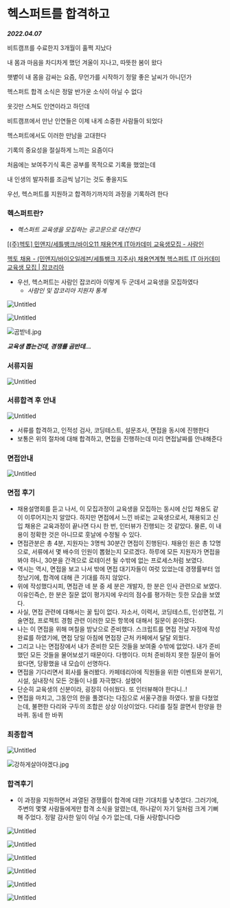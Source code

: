 # 헥스퍼트를 합격하고

***2022.04.07***

비트캠프를 수료한지 3개월이 훌쩍 지났다

내 몸과 마음을 차디차게 했던 겨울이 지나고, 따뜻한 봄이 왔다

햇볕이 내 몸을 감싸는 요즘, 무언가를 시작하기 정말 좋은 날씨가 아니던가

헥스퍼트 합격 소식은 정말 반가운 소식이 아닐 수 없다

옷깃만 스쳐도 인연이라고 하던데

비트캠프에서 만난 인연들은 이제 내게 소중한 사람들이 되었다

헥스퍼트에서도 이러한 만남을 고대한다

기록의 중요성을 절실하게 느끼는 요즘이다

처음에는 보여주기식 혹은 공부를 목적으로 기록을 했었는데

내 인생의 발자취를 조금씩 남기는 것도 좋을지도

우선, 헥스퍼트를 지원하고 합격하기까지의 과정을 기록하려 한다

### 헥스퍼트란?

- *헥스퍼트 교육생을 모집하는 공고문으로 대신한다*

[[(주)헥토] 민앤지/세틀뱅크/바이오11 채용연계 IT아카데미 교육생모집 - 사람인](https://www.saramin.co.kr/zf_user/jobs/relay/view?isMypage=no&rec_idx=42519821&recommend_ids=eJxNj8kVw0AMQqvJHaH9nELcfxcZ2%2FHIxw8InozuYNdRlE9%2B7YWHXYJqF%2BIouX3LSnD5fSHpmRzXSRl0b2Xu8OC%2F28qd%2Btr2UOy4JuLdTajVRrFW84U4EV6y2rertg4G14qoTbglOh8kJPIKP1X0niEzIDFViFLu28Hnpyi%2FhR9c2ks7&view_type=search&searchword=%EC%9E%90%EB%B0%94+%EC%9D%80%ED%96%89&searchType=search&gz=1&t_ref_content=generic&t_ref=search&paid_fl=n#seq=0)

[헥토 채용 - (민앤지/바이오일레븐/세틀뱅크 지주사) 채용연계형 헥스퍼트 IT 아카데미 교육생 모집 | 잡코리아](https://www.jobkorea.co.kr/Recruit/GI_Read/37689316?Oem_Code=C1&PageGbn=ST)

- 우선, 헥스퍼트는 사람인 잡코리아 이렇게 두 군데서 교육생을 모집하였다
    - *사람인 및 잡코리아 지원자 통계*

![Untitled](%E1%84%92%E1%85%A6%E1%86%A8%E1%84%89%E1%85%B3%E1%84%91%E1%85%A5%E1%84%90%E1%85%B3%E1%84%85%202ef73/Untitled.png)

![Untitled](%E1%84%92%E1%85%A6%E1%86%A8%E1%84%89%E1%85%B3%E1%84%91%E1%85%A5%E1%84%90%E1%85%B3%E1%84%85%202ef73/Untitled%201.png)

![곰받네.jpg](%E1%84%92%E1%85%A6%E1%86%A8%E1%84%89%E1%85%B3%E1%84%91%E1%85%A5%E1%84%90%E1%85%B3%E1%84%85%202ef73/%EA%B3%B0%EB%B0%9B%EB%84%A4.jpg)

***교육생 뽑는건데, 경쟁률 곰반데...***

### 서류지원

![Untitled](%E1%84%92%E1%85%A6%E1%86%A8%E1%84%89%E1%85%B3%E1%84%91%E1%85%A5%E1%84%90%E1%85%B3%E1%84%85%202ef73/Untitled%202.png)

### 서류합격 후 안내

![Untitled](%E1%84%92%E1%85%A6%E1%86%A8%E1%84%89%E1%85%B3%E1%84%91%E1%85%A5%E1%84%90%E1%85%B3%E1%84%85%202ef73/Untitled%203.png)

- 서류를 합격하고, 인적성 검사, 코딩테스트, 설문조사, 면접을 동시에 진행한다
- 보통은 위의 절차에 대해 합격하고, 면접을 진행하는데 미리 면접날짜를 안내해준다

### 면접안내

![Untitled](%E1%84%92%E1%85%A6%E1%86%A8%E1%84%89%E1%85%B3%E1%84%91%E1%85%A5%E1%84%90%E1%85%B3%E1%84%85%202ef73/Untitled%204.png)

### 면접 후기

- 채용설명회를 듣고 나서, 이 모집과정이 교육생을 모집하는 동시에 신입 채용도 같이 이루어지는지 알았다. 하지만 면접에서 느낀 바로는 교육생으로서, 채용되고 신입 채용은 교육과정이 끝나면 다시 한 번, 인터뷰가 진행되는 것 같았다. 물론, 이 내용이 정확한 것은 아니므로 훗날에 수정될 수 있다.
- 면접관분은 총 4분, 지원자는 3명씩 30분간 면접이 진행된다. 채용인 원은 총 12명으로, 서류에서 몇 배수의 인원이 뽑혔는지 모르겠다. 하루에 모든 지원자가 면접을 봐야 하니, 30분을 간격으로 로테이션 될 수밖에 없는 프로세스처럼 보였다.
- 역시는 역시, 면접을 보고 나서 밖에 면접 대기자들이 여럿 있었는데 경쟁률부터 엄청났기에, 합격에 대해 큰 기대를 하지 않았다.
- 위에 작성했다시피, 면접관 네 분 중 세 분은 개발자, 한 분은 인사 관련으로 보였다. 이유인즉슨, 한 분은 질문 없이 평가지에 우리의 점수를 평가하는 듯한 모습을 보였다.
- 사실, 면접 관련에 대해서는 꿀 팁이 없다. 자소서, 이력서, 코딩테스트, 인성면접, 기술면접, 프로젝트 경험 관련 이러한 모든 항목에 대해서 질문이 쏟아졌다.
- 나는 이 면접을 위해 며칠을 밤낮으로 준비했다. 스크립트를 면접 전날 자정에 작성완료를 하였기에, 면접 당일 아침에 면접장 근처 카페에서 달달 외웠다.
- 그리고 나는 면접장에서 내가 준비한 모든 것들을 보여줄 수밖에 없었다. 내가 준비했던 모든 것들을 물어보셨기 때문이다. 다행이다. 미처 준비하지 못한 질문이 들어왔다면, 당황했을 내 모습이 선명하다.
- 면접을 기다리면서 회사를 둘러봤다. 카페테리아에 직원들을 위한 이벤트와 분위기, 시설, 실내장식 모든 것들이 나를 자극했다. 설렜어
- 단순히 교육생의 신분이라, 굉장히 아쉬웠다. 또 인터뷰해야 한다니..!
- 면접을 마치고, 그동안의 한을 풀겠다는 다짐으로 서울구경을 하였다. 발을 다쳤었는데, 불편한 다리와 구두의 조합은 상상 이상이었다. 다리를 질질 끌면서 한양을 한 바퀴. 동네 한 바퀴

### 최종합격

![Untitled](%E1%84%92%E1%85%A6%E1%86%A8%E1%84%89%E1%85%B3%E1%84%91%E1%85%A5%E1%84%90%E1%85%B3%E1%84%85%202ef73/Untitled%205.png)

![강하게살아야겠다.jpg](%E1%84%92%E1%85%A6%E1%86%A8%E1%84%89%E1%85%B3%E1%84%91%E1%85%A5%E1%84%90%E1%85%B3%E1%84%85%202ef73/%EA%B0%95%ED%95%98%EA%B2%8C%EC%82%B4%EC%95%84%EC%95%BC%EA%B2%A0%EB%8B%A4.jpg)

### 합격후기

- 이 과정을 지원하면서 과열된 경쟁률이 합격에 대한 기대치를 낮추었다. 
그러기에, 주변의 몇몇 사람들에게만 합격 소식을 알렸는데, 하나같이 자기 일처럼 크게 기뻐해 주었다. 정말 감사한 일이 아닐 수가 없는데, 다들 사랑합니다😍

![Untitled](%E1%84%92%E1%85%A6%E1%86%A8%E1%84%89%E1%85%B3%E1%84%91%E1%85%A5%E1%84%90%E1%85%B3%E1%84%85%202ef73/Untitled%206.png)

![Untitled](%E1%84%92%E1%85%A6%E1%86%A8%E1%84%89%E1%85%B3%E1%84%91%E1%85%A5%E1%84%90%E1%85%B3%E1%84%85%202ef73/Untitled%207.png)

![Untitled](%E1%84%92%E1%85%A6%E1%86%A8%E1%84%89%E1%85%B3%E1%84%91%E1%85%A5%E1%84%90%E1%85%B3%E1%84%85%202ef73/Untitled%208.png)

![Untitled](%E1%84%92%E1%85%A6%E1%86%A8%E1%84%89%E1%85%B3%E1%84%91%E1%85%A5%E1%84%90%E1%85%B3%E1%84%85%202ef73/Untitled%209.png)

![Untitled](%E1%84%92%E1%85%A6%E1%86%A8%E1%84%89%E1%85%B3%E1%84%91%E1%85%A5%E1%84%90%E1%85%B3%E1%84%85%202ef73/Untitled%2010.png)

![Untitled](%E1%84%92%E1%85%A6%E1%86%A8%E1%84%89%E1%85%B3%E1%84%91%E1%85%A5%E1%84%90%E1%85%B3%E1%84%85%202ef73/Untitled%2011.png)